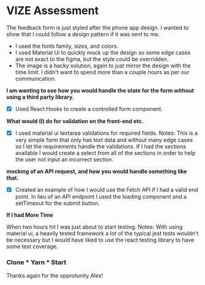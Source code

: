 # VIZE Assessment

The feedback form is just styled after the phone app design.
I wanted to show that I could follow a design pattern if it was sent to me. 

- I used the fonts family, sizes, and colors. 
- I used Material Ui to quickly mock up the design so some edge cases are not exact to the figma, but the style could be overridden. 
- The image is a hacky solution, again to just mirror the design with the time limit. I didn't want to spend more than a couple hours as per our communication. 

**I am wanting to see how you would handle the state for the form without using a third party library.**


-[x] Used React Hooks to create a controlled form component. 


**What would (I) do for validation on the front-end etc.**


-[x] I used material ui textarea validations for required fields. 
Notes: This is a very simple form that only has text data and without many edge cases so I let the requirements handle the validations. 
If I had the sections available I would create a select from all of the sections in order to help the user not input an incorrect section. 



**mocking of an API request, and how you would handle something like that.** 
-[x] Created an example of how I would use the Fetch API if I had a valid end point.
In lieu of an API endpoint I used the loading component and a setTimeout for the submit button. 

**If I had More Time**


When two hours hit I was just about to start testing. 
Notes: With using material ui, a heavily tested framework a lot of the typical jest tests wouldn't be necessary but I would have liked 
to use the react testing library to have some test coverage. 


### Clone * Yarn * Start 

Thanks again for the opprotunity Alex! 